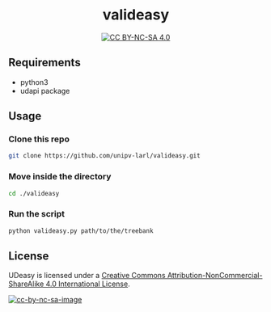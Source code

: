 <div align="center">

# valideasy

[![CC BY-NC-SA 4.0][cc-by-nc-sa-shield]][cc-by-nc-sa]

[cc-by-nc-sa]: http://creativecommons.org/licenses/by-nc-sa/4.0/
[cc-by-nc-sa-shield]: https://img.shields.io/badge/License-CC%20BY--NC--SA%204.0-lightgrey.svg
[cc-by-nc-sa-image]: https://licensebuttons.net/l/by-nc-sa/4.0/88x31.png

</div>

## Requirements
- python3
- udapi package

## Usage

### Clone this repo

```bash
git clone https://github.com/unipv-larl/valideasy.git
```

### Move inside the directory

```bash
cd ./valideasy
```

### Run the script

```bash
python valideasy.py path/to/the/treebank
```

## License
UDeasy is licensed under a [Creative Commons Attribution-NonCommercial-ShareAlike 4.0 International License][cc-by-nc-sa].

[![cc-by-nc-sa-image]][cc-by-nc-sa]

